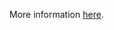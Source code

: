 More information [here](https://docs.paloaltonetworks.com/content/techdocs/en_US/prisma/prisma-cloud/prisma-cloud-code-security-policy-reference/alibaba-policies/alibaba-logging-policies/ensure-alibaba-cloud-transparent-data-encryption-is-enabled-on-instance.html).
